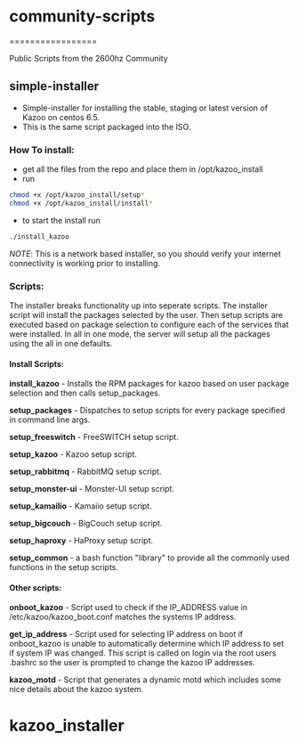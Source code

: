 # community-scripts
=================

Public Scripts from the 2600hz Community

## simple-installer

* Simple-installer for installing the stable, staging or latest version of Kazoo on centos 6.5.
* This is the same script packaged into the ISO.


### How To install: 
* get all the files from the repo and place them in /opt/kazoo_install 
* run 
```bash 
chmod +x /opt/kazoo_install/setup*
chmod +x /opt/kazoo_install/install*  
``` 
* to start the install run 
```bash
./install_kazoo
```

_NOTE_: This is a network based installer, so you should verify your internet connectivity is working prior to installing. 


### Scripts: 
The installer breaks functionality up into seperate scripts. The installer script will install the packages selected by the user. Then setup scripts are executed based on package selection to configure each of the services that were installed. In all in one mode, the server will setup all the packages using the all in one defaults. 

#### Install Scripts:
**install_kazoo**    - Installs the RPM packages for kazoo based on user package selection and then calls setup_packages.

**setup_packages**   - Dispatches to setup scripts for every package specified in command line args. 

**setup_freeswitch** - FreeSWITCH setup script. 

**setup_kazoo**      - Kazoo setup script. 

**setup_rabbitmq**   - RabbitMQ setup script. 

**setup_monster-ui** - Monster-UI setup script.

**setup_kamailio**   - Kamaiio setup script. 

**setup_bigcouch**   - BigCouch setup script. 

**setup_haproxy**    - HaProxy setup script. 

**setup_common**     - a bash function "library" to provide all the commonly used functions in the setup scripts. 

#### Other scripts: 
**onboot_kazoo**     - Script used to check if the IP_ADDRESS value in /etc/kazoo/kazoo_boot.conf matches the systems IP address. 

**get_ip_address**   - Script used for selecting IP address on boot if onboot_kazoo is unable to automatically determine which IP address to set if system IP was changed. This script is called on login via the root users .bashrc so the user is prompted to change the kazoo IP addresses. 

**kazoo_motd**       - Script that generates a dynamic motd which includes some nice details about the kazoo system. 












# kazoo_installer
